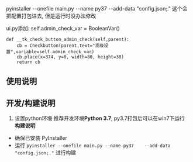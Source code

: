 pyinstaller --onefile main.py --name py37    --add-data "config.json;."
这个会把配置打包进去, 但是运行时没办法修改


ui.py添加:
self.admin_check_var = BooleanVar()

    def __tk_check_button_admin_check(self,parent):
        cb = Checkbutton(parent,text="高级设置",variable=self.admin_check_var)
        cb.place(x=374, y=0, width=80, height=30)
        return cb

## 使用说明

## 开发/构建说明

1. 设置python环境
推荐开发环境**Python 3.7**, py3.7打包后可以在win7下运行
**构建说明**
- 确保已安装 PyInstaller
- 运行 `pyinstaller --onefile main.py --name py37    --add-data "config.json;."` 进行构建